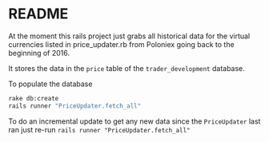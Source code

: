 # README

At the moment this rails project just grabs all historical data
for the virtual currencies listed in price_updater.rb from Poloniex
going back to the beginning of 2016. 

It stores the data in the `price` table of the `trader_development` database.
  
To populate the database

```bash
rake db:create
rails runner "PriceUpdater.fetch_all"
```

To do an incremental update to get any new data since the `PriceUpdater` last
ran just re-run `rails runner "PriceUpdater.fetch_all"`

